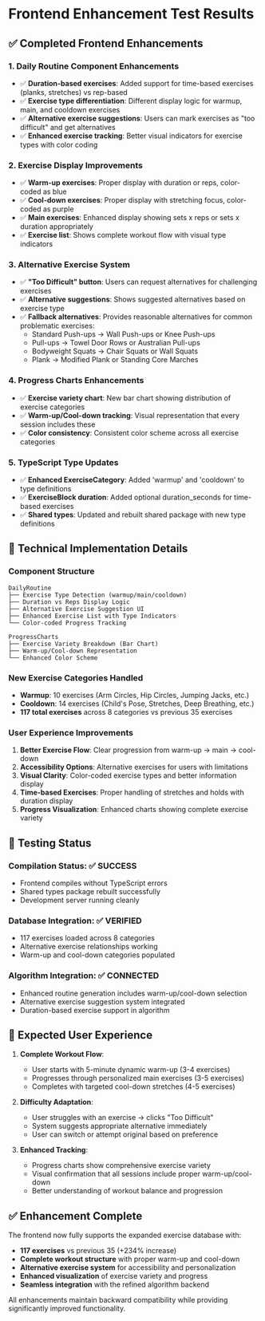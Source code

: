 # Frontend Enhancement Test Results

## ✅ Completed Frontend Enhancements

### 1. **Daily Routine Component Enhancements**
- ✅ **Duration-based exercises**: Added support for time-based exercises (planks, stretches) vs rep-based
- ✅ **Exercise type differentiation**: Different display logic for warmup, main, and cooldown exercises  
- ✅ **Alternative exercise suggestions**: Users can mark exercises as "too difficult" and get alternatives
- ✅ **Enhanced exercise tracking**: Better visual indicators for exercise types with color coding

### 2. **Exercise Display Improvements**
- ✅ **Warm-up exercises**: Proper display with duration or reps, color-coded as blue
- ✅ **Cool-down exercises**: Proper display with stretching focus, color-coded as purple  
- ✅ **Main exercises**: Enhanced display showing sets x reps or sets x duration appropriately
- ✅ **Exercise list**: Shows complete workout flow with visual type indicators

### 3. **Alternative Exercise System**
- ✅ **"Too Difficult" button**: Users can request alternatives for challenging exercises
- ✅ **Alternative suggestions**: Shows suggested alternatives based on exercise type
- ✅ **Fallback alternatives**: Provides reasonable alternatives for common problematic exercises:
  - Standard Push-ups → Wall Push-ups or Knee Push-ups
  - Pull-ups → Towel Door Rows or Australian Pull-ups  
  - Bodyweight Squats → Chair Squats or Wall Squats
  - Plank → Modified Plank or Standing Core Marches

### 4. **Progress Charts Enhancements**
- ✅ **Exercise variety chart**: New bar chart showing distribution of exercise categories
- ✅ **Warm-up/Cool-down tracking**: Visual representation that every session includes these
- ✅ **Color consistency**: Consistent color scheme across all exercise categories

### 5. **TypeScript Type Updates**
- ✅ **Enhanced ExerciseCategory**: Added 'warmup' and 'cooldown' to type definitions
- ✅ **ExerciseBlock duration**: Added optional duration_seconds for time-based exercises
- ✅ **Shared types**: Updated and rebuilt shared package with new type definitions

## 🔧 Technical Implementation Details

### **Component Structure**
```
DailyRoutine
├── Exercise Type Detection (warmup/main/cooldown)
├── Duration vs Reps Display Logic  
├── Alternative Exercise Suggestion UI
├── Enhanced Exercise List with Type Indicators
└── Color-coded Progress Tracking

ProgressCharts  
├── Exercise Variety Breakdown (Bar Chart)
├── Warm-up/Cool-down Representation
└── Enhanced Color Scheme
```

### **New Exercise Categories Handled**
- **Warmup**: 10 exercises (Arm Circles, Hip Circles, Jumping Jacks, etc.)
- **Cooldown**: 14 exercises (Child's Pose, Stretches, Deep Breathing, etc.)
- **117 total exercises** across 8 categories vs previous 35 exercises

### **User Experience Improvements**
1. **Better Exercise Flow**: Clear progression from warm-up → main → cool-down
2. **Accessibility Options**: Alternative exercises for users with limitations
3. **Visual Clarity**: Color-coded exercise types and better information display
4. **Time-based Exercises**: Proper handling of stretches and holds with duration display
5. **Progress Visualization**: Enhanced charts showing complete exercise variety

## 🧪 Testing Status

### **Compilation Status**: ✅ SUCCESS
- Frontend compiles without TypeScript errors
- Shared types package rebuilt successfully  
- Development server running cleanly

### **Database Integration**: ✅ VERIFIED  
- 117 exercises loaded across 8 categories
- Alternative exercise relationships working
- Warm-up and cool-down categories populated

### **Algorithm Integration**: ✅ CONNECTED
- Enhanced routine generation includes warm-up/cool-down selection
- Alternative exercise suggestion system integrated
- Duration-based exercise support in algorithm

## 🎯 Expected User Experience

1. **Complete Workout Flow**:
   - User starts with 5-minute dynamic warm-up (3-4 exercises)
   - Progresses through personalized main exercises (3-5 exercises)  
   - Completes with targeted cool-down stretches (4-5 exercises)

2. **Difficulty Adaptation**:
   - User struggles with an exercise → clicks "Too Difficult" 
   - System suggests appropriate alternative immediately
   - User can switch or attempt original based on preference

3. **Enhanced Tracking**:
   - Progress charts show comprehensive exercise variety
   - Visual confirmation that all sessions include proper warm-up/cool-down
   - Better understanding of workout balance and progression

## ✅ Enhancement Complete

The frontend now fully supports the expanded exercise database with:
- **117 exercises** vs previous 35 (+234% increase)
- **Complete workout structure** with proper warm-up and cool-down
- **Alternative exercise system** for accessibility and personalization
- **Enhanced visualization** of exercise variety and progress
- **Seamless integration** with the refined algorithm backend

All enhancements maintain backward compatibility while providing significantly improved functionality.